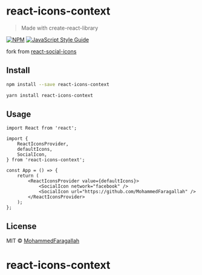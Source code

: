 # react-icons-context

> Made with create-react-library

[![NPM](https://img.shields.io/npm/v/react-icons-context.svg)](https://www.npmjs.com/package/react-icons-context) [![JavaScript Style Guide](https://img.shields.io/badge/code_style-standard-brightgreen.svg)](https://standardjs.com)

fork from [react-social-icons](https://github.com/jaketrent/react-social-icons)

## Install

```bash
npm install --save react-icons-context
```
```bash
yarn install react-icons-context
```

## Usage

```tsx
import React from 'react';

import {
	ReactIconsProvider,
	defaultIcons,
	SocialIcon,
} from 'react-icons-context';

const App = () => {
	return (
		<ReactIconsProvider value={defaultIcons}>
			<SocialIcon network="facebook" />
			<SocialIcon url="https://github.com/MohammedFaragallah" />
		</ReactIconsProvider>
	);
};
```

## License

MIT © [MohammedFaragallah](https://github.com/MohammedFaragallah)

# react-icons-context
